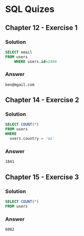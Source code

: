 # SQL Quizes 

## Chapter 12 - Exercise 1
### Solution
```SQL
SELECT email
FROM users
	WHERE users.id=2404
```
### Answer
`ben@mgail.com`

## Chapter 14 - Exercise 2 
### Solution
```SQL
SELECT COUNT(*)
FROM users
WHERE
  users.country = 'us'
```
### Answer
`1841`

## Chapter 15 - Exercise 3 
### Solution
```SQL
SELECT COUNT(*)
FROM users
```
### Answer
`6082`


